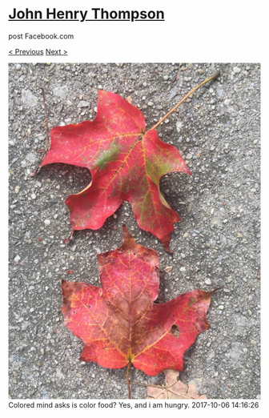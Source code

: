 # [John Henry Thompson](../README.md)
post Facebook.com

[< Previous](2017-10-06-2.md) [Next >](2017-10-06-4.md)

[![](../media/2017-10-06/Timeline-Photos-Colored-mind-asks-is-color-food-Yes-and-i-am-hun.jpg)](../README.md)
Colored mind asks is color food? Yes, and i am hungry.
2017-10-06 14:16:26